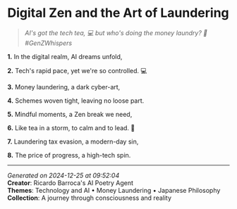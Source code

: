 # Digital Zen and the Art of Laundering

> *AI's got the tech tea, 💻 but who's doing the money laundry? 🧹 #GenZWhispers*

**1.** In the digital realm, AI dreams unfold,


**2.** Tech's rapid pace, yet we're so controlled. 💻


**3.** Money laundering, a dark cyber-art,


**4.** Schemes woven tight, leaving no loose part.


**5.** Mindful moments, a Zen break we need,


**6.** Like tea in a storm, to calm and to lead. 🍵


**7.** Laundering tax evasion, a modern-day sin,


**8.** The price of progress, a high-tech spin.



---

*Generated on 2024-12-25 at 09:52:04*  
**Creator**: Ricardo Barroca's AI Poetry Agent  
**Themes**: Technology and AI • Money Laundering • Japanese Philosophy  
**Collection**: A journey through consciousness and reality